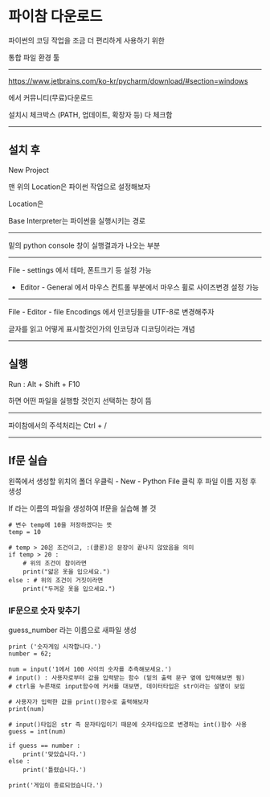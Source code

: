 # 파이참 다운로드

파이썬의 코딩 작업을 조금 더 편리하게 사용하기 위한

통합 파일 환경 툴

---

https://www.jetbrains.com/ko-kr/pycharm/download/#section=windows

에서 커뮤니티(무료)다운로드

설치시 체크박스 (PATH, 업데이트, 확장자 등) 다 체크함

---

## 설치 후

New Project

맨 위의 Location은 파이썬 작업으로 설정해보자

Location은 

Base Interpreter는 파이썬을 실행시키는 경로



---

밑의 python console 창이 실행결과가 나오는 부분

---

File - settings 에서 테마, 폰트크기 등 설정 가능

- Editor - General 에서 마우스 컨트롤 부분에서 마우스 휠로 사이즈변경 설정 가능

---

File - Editor - file Encodings 에서 인코딩들을 UTF-8로 변경해주자

글자를 읽고 어떻게 표시할것인가의 인코딩과 디코딩이라는 개념

---

## 실행

Run : Alt + Shift + F10

하면 어떤 파일을 실행할 것인지 선택하는 창이 뜸

---

파이참에서의 주석처리는 Ctrl + /

---

## If문 실습

왼쪽에서 생성할 위치의 폴더 우클릭 - New - Python File 클릭 후 파일 이름 지정 후 생성

If 라는 이름의 파일을 생성하여  If문을 실습해 볼 것

```
# 변수 temp에 10을 저장하겠다는 뜻
temp = 10

# temp > 20은 조건이고, :(콜론)은 문장이 끝나지 않았음을 의미
if temp > 20 :
    # 위의 조건이 참이라면
    print("얇은 옷을 입으세요.")
else : # 위의 조건이 거짓이라면
    print("두꺼운 옷을 입으세요.")
```



### IF문으로 숫자 맞추기

guess_number 라는 이름으로 새파일 생성

```
print ('숫자게임 시작합니다.')
number = 62;

num = input('1에서 100 사이의 숫자를 추측해보세요.')
# input() : 사용자로부터 값을 입력받는 함수 (밑의 출력 문구 옆에 입력해보면 됨)
# ctrl을 누른채로 input함수에 커서를 대보면, 데이터타입은 str이라는 설명이 보임

# 사용자가 입력한 값을 print()함수로 출력해보자
print(num)

# input()타입은 str 즉 문자타입이기 때문에 숫자타입으로 변경하는 int()함수 사용
guess = int(num)

if guess == number :
    print('맞았습니다.')
else :
    print('틀렸습니다.')

print('게임이 종료되었습니다.')
```

